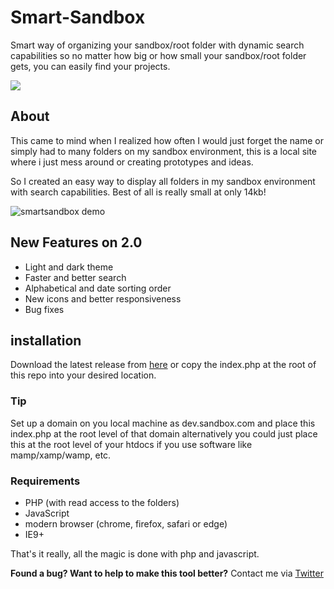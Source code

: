 # Smart-Sandbox
Smart way of organizing your sandbox/root folder with dynamic search capabilities so no matter how big or how small your sandbox/root folder gets, you can easily find your projects.

<a href="https://www.buymeacoffee.com/marioduarte"><img src="https://img.buymeacoffee.com/button-api/?text=Buy me a Coffee&emoji=&slug=marioduarte&button_colour=FF5F5F&font_colour=ffffff&font_family=Lato&outline_colour=000000&coffee_colour=FFDD00"></a><br/>

## About
This came to mind when I realized how often I would just forget the name or simply had to many folders on my sandbox environment, this is a local site where i just mess around or creating prototypes and ideas.

So I created an easy way to display all folders in my sandbox environment with search capabilities. Best of all is really small at only 14kb!

![smartsandbox demo](https://github.com/Mario-Duarte/Smart-Sandbox/blob/master/smartsandbox-demo.gif?raw=true)

## New Features on 2.0
- Light and dark theme
- Faster and better search
- Alphabetical and date sorting order
- New icons and better responsiveness
- Bug fixes

## installation
Download the latest release from [here](https://github.com/Mario-Duarte/Smart-Sandbox/releases) or copy the index.php at the root of this repo into your desired location.

### Tip
Set up a domain on you local machine as dev.sandbox.com and place this index.php at the root level of that domain alternatively you could just place this at the root level of your htdocs if you use software like mamp/xamp/wamp, etc.

### Requirements

- PHP (with read access to the folders)
- JavaScript
- modern browser (chrome, firefox, safari or edge)
- IE9+

That's it really, all the magic is done with php and javascript.



__Found a bug? Want to help to make this tool better?__
Contact me via [Twitter](https://twitter.com/MDesignsuk)
